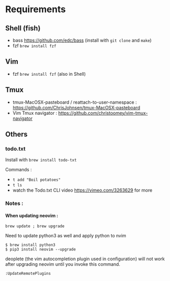 # Requirements

## Shell (fish)
  - bass https://github.com/edc/bass  (install with `git clone` and `make`)
  - fzf `brew install fzf`

## Vim
  - fzf `brew install fzf` (also in Shell)

## Tmux
  - tmux-MacOSX-pasteboard / reattach-to-user-namespace : https://github.com/ChrisJohnsen/tmux-MacOSX-pasteboard
  - Vim Tmux navigator : https://github.com/christoomey/vim-tmux-navigator

## Others

### todo.txt
Install with `brew install todo-txt`

Commands : 
  - `t add "Boil potatoes"`
  - `t ls`
  - watch the Todo.txt CLI video https://vimeo.com/3263629 for more




  
  


### Notes : 


#### When updating neovim : 

  `brew update ; brew upgrade`

  Need to update python3 as well and apply python to nvim

  ```
  $ brew install python3
  $ pip3 install neovim --upgrade
  ```

  deoplete (the vim autocompletion plugin used in configuration) will not work after upgrading neovim until you invoke this command. 

  `:UpdateRemotePlugins`
